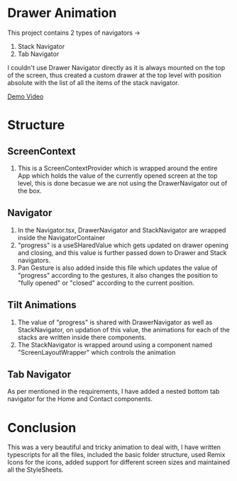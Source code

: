 # Drawer Animation

This project contains 2 types of navigators ->

1. Stack Navigator
2. Tab Navigator

I couldn't use Drawer Navigator directly as it is always mounted on the top of the screen, thus created a custom drawer at the top level with position absolute with the list of all the items of the stack navigator.

[Demo Video](https://drive.google.com/file/d/1C3zmNzwWxEUQclZM_O7wQctV5EmOSd77/view?usp=sharing)

# Structure

## ScreenContext

1. This is a ScreenContextProvider which is wrapped around the entire App which holds the value of the currently opened screen at the top level, this is done becasue we are not using the DrawerNavigator out of the box.

## Navigator

1. In the Navigator.tsx, DrawerNavigator and StackNavigator are wrapped inside the NavigatorContainer
2. "progress" is a useSHaredValue which gets updated on drawer opening and closing, and this value is further passed down to Drawer and Stack navigators.
3. Pan Gesture is also added inside this file which updates the value of "progress" according to the gestures, it also changes the position to "fully opened" or "closed" according to the current position.

## Tilt Animations

1. The value of "progress" is shared with DrawerNavigator as well as StackNavigator, on updation of this value, the animations for each of the stacks are written inside there components.
2. The StackNavigator is wrapped around using a component named "ScreenLayoutWrapper" which controls the animation

## Tab Navigator

As per mentioned in the requirements, I have added a nested bottom tab navigator for the Home and Contact components.

# Conclusion

This was a very beautiful and tricky animation to deal with, I have written typescripts for all the files, included the basic folder structure, used Remix Icons for the icons, added support for different screen sizes and maintained all the StyleSheets.
